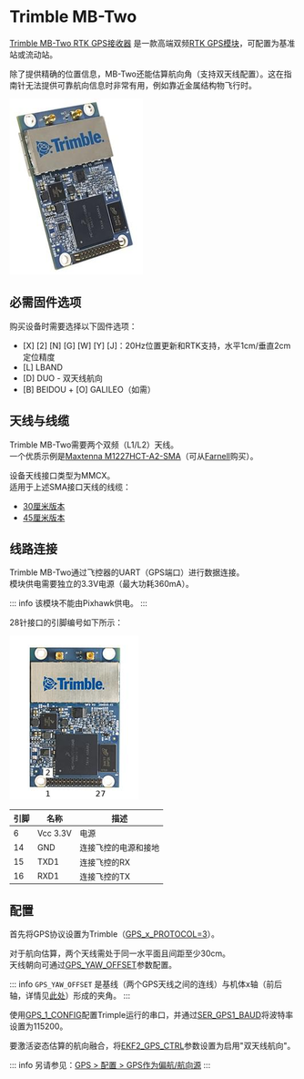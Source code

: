 # Trimble MB-Two

[Trimble MB-Two RTK GPS接收器](https://www.trimble.com/Precision-GNSS/MB-Two-Board.aspx) 是一款高端双频[RTK GPS模块](../gps_compass/rtk_gps.md)，可配置为基准站或流动站。

除了提供精确的位置信息，MB-Two还能估算航向角（支持双天线配置）。这在指南针无法提供可靠航向信息时非常有用，例如靠近金属结构物飞行时。

![MB-Two 主图](../../assets/hardware/gps/rtk_trimble_two_gnss_hero.jpg)

## 必需固件选项

购买设备时需要选择以下固件选项：

- \[X\] \[2\] \[N\] \[G\] \[W\] \[Y\] \[J\]：20Hz位置更新和RTK支持，水平1cm/垂直2cm定位精度
- \[L\] LBAND
- \[D\] DUO - 双天线航向
- \[B\] BEIDOU + \[O\] GALILEO（如需）

## 天线与线缆

Trimble MB-Two需要两个双频（L1/L2）天线。  
一个优质示例是[Maxtenna M1227HCT-A2-SMA](http://www.maxtena.com/products/helicore/m1227hct-a2-sma/)（可从[Farnell](https://uk.farnell.com/maxtena/m1227hct-a2-sma/antenna-1-217-1-25-1-565-1-61ghz/dp/2484959)购买）。

设备天线接口类型为MMCX。  
适用于上述SMA接口天线的线缆：

- [30厘米版本](https://www.digikey.com/products/en?mpart=415-0073-012&v=24)
- [45厘米版本](https://www.digikey.com/products/en?mpart=415-0073-018&v=24)

## 线路连接

Trimble MB-Two通过飞控器的UART（GPS端口）进行数据连接。  
模块供电需要独立的3.3V电源（最大功耗360mA）。

::: info
该模块不能由Pixhawk供电。
:::

28针接口的引脚编号如下所示：

![MB-Two 引脚定义](../../assets/hardware/gps/rtk_trimble_two_gnss_pinouts.jpg)

| 引脚 | 名称       | 描述                                           |
| ---- | ---------- | -------------------------------------------- |
| 6    | Vcc 3.3V   | 电源                                           |
| 14   | GND        | 连接飞控的电源和接地                           |
| 15   | TXD1       | 连接飞控的RX                                   |
| 16   | RXD1       | 连接飞控的TX                                   |

## 配置

首先将GPS协议设置为Trimble（[GPS_x_PROTOCOL=3](../advanced_config/parameter_reference.md#GPS_1_PROTOCOL)）。

对于航向估算，两个天线需处于同一水平面且间距至少30cm。  
天线朝向可通过[GPS_YAW_OFFSET](../advanced_config/parameter_reference.md#GPS_YAW_OFFSET)参数配置。

::: info
`GPS_YAW_OFFSET` 是基线（两个GPS天线之间的连线）与机体x轴（前后轴，详情见[此处](../config/flight_controller_orientation.md#calculating-orientation)）形成的夹角。
:::

使用[GPS_1_CONFIG](../advanced_config/parameter_reference.md#GPS_1_CONFIG)配置Trimple运行的串口，并通过[SER_GPS1_BAUD](../advanced_config/parameter_reference.md#SER_GPS1_BAUD)将波特率设置为115200。

要激活姿态估算的航向融合，将[EKF2_GPS_CTRL](../advanced_config/parameter_reference.md#EKF2_GPS_CTRL)参数设置为启用"双天线航向"。

::: info
另请参见：[GPS > 配置 > GPS作为偏航/航向源](../gps_compass/index.md#configuring-gps-as-yaw-heading-source)
:::